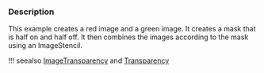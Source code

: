 ### Description

This example creates a red image and a green image. It creates a mask that is half on and half off. It then combines the images according to the mask using an ImageStencil.

!!! seealso
    [ImageTransparency](../../Visualization/ImageTransparency) and [Transparency](../Transparency)


